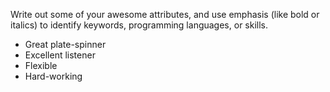 Write out some of your awesome attributes, and use emphasis (like bold or italics) to identify keywords, programming languages, or skills. 

- Great plate-spinner
- Excellent listener
- Flexible
- Hard-working
